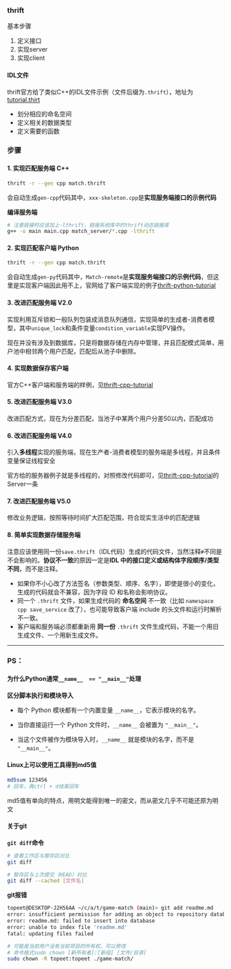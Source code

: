 ### thrift

基本步骤

1. 定义接口
2. 实现server
3. 实现client

#### IDL文件

thrift官方给了类似C++的IDL文件示例（文件后缀为`.thrift`），地址为[tutorial.thirt](https://raw.githubusercontent.com/apache/thrift/HEAD/tutorial/tutorial.thrift)

- 划分相应的命名空间
- 定义相关的数据类型
- 定义需要的函数

### 步骤

#### 1. 实现匹配服务端 C++

```bash
thrift -r --gen cpp match.thrift
```

会自动生成`gen-cpp`代码其中，`xxx-skeleton.cpp`是**实现服务端接口的示例代码**

**编译服务端**

```bash
# 注意链接时应该加上-lthrift，链接系统库中的thrift动态链接库
g++ -o main main.cpp match_server/*.cpp -lthrift
```

#### 2. 实现匹配客户端 Python

```bash
thrift -r --gen cpp match.thrift
```

会自动生成`gen-py`代码其中，`Match-remote`是**实现服务端接口的示例代码**，但这里是实现客户端因此用不上，官网给了客户端实现的例子[thrift-python-tutorial](https://thrift.apache.org/tutorial/py.html)

#### 3. 改进匹配服务端 V2.0

实现利用互斥锁和一般队列包装成消息队列通信，实现简单的生成者-消费者模型，其中`unique_lock`和条件变量`condition_variable`实现PV操作。

现在并没有涉及到数据库，只是将数据存储在内存中管理，并且匹配模式简单，用户池中相邻两个用户匹配，匹配后从池子中删除。

#### 4. 实现数据保存客户端

官方C++客户端和服务端的样例，见[thrift-cpp-tutorial](https://thrift.apache.org/tutorial/cpp.html)

#### 5. 改进匹配服务端 V3.0

改进匹配方式，现在为分差匹配，当池子中某两个用户分差50以内，匹配成功

#### 6. 改进匹配服务端 V4.0 

引入**多线程**实现的服务端，现在生产者-消费者模型的服务端是多线程，并且条件变量保证线程安全

官方给的服务器例子就是多线程的，对照修改代码即可，见[thrift-cpp-tutorial](https://thrift.apache.org/tutorial/cpp.html)的Server一条

#### 7. 改进匹配服务端 V5.0 

修改业务逻辑，按照等待时间扩大匹配范围，符合现实生活中的匹配逻辑

#### 8. 简单实现数据存储服务端

注意应该使用同一份`save.thrift`（IDL代码）生成的代码文件，当然注释`#`不同是不会影响的。**协议不一致**的原因一定是**IDL 中的接口定义或结构体字段顺序/类型不同**，而不是注释。

- 如果你不小心改了方法签名（参数类型、顺序、名字），即使是很小的变化，生成的代码就会不兼容，因为字段 ID 和名称会影响协议。
- 同一个 `.thrift` 文件，如果生成代码的 **命名空间** 不一致（比如 `namespace cpp save_service` 改了），也可能导致客户端 include 的头文件和运行时解析不一致。
- 客户端和服务端必须都重新用 **同一份** `.thrift` 文件生成代码，不能一个用旧生成文件、一个用新生成文件。





----

### PS：

#### 为什么Python通常`__name__  == "__main__"`处理

**区分脚本执行和模块导入**

- 每个 Python 模块都有一个内置变量 `__name__`，它表示模块的名字。

- 当你直接运行一个 Python 文件时，`__name__` 会被置为 `"__main__"`。

- 当这个文件被作为模块导入时，`__name__` 就是模块的名字，而不是 `"__main__"`。

#### Linux上可以使用工具得到md5值

```bash
md5sum 123456
# 回车，再ctrl + d结束回车
```

md5值有单向的特点，用明文能得到唯一的密文，而从密文几乎不可能还原为明文

#### 关于git

**`git diff`命令**

```bash
# 查看工作区与暂存区对比
git diff

# 暂存区与上次提交（HEAD）对比
git diff --cached [文件名]
```

**git报错**

```bash
topeet@DESKTOP-J2H56AA ~/c/a/t/game-match (main)> git add readme.md
error: insufficient permission for adding an object to repository database .git/objects
error: readme.md: failed to insert into database
error: unable to index file 'readme.md'
fatal: updating files failed

# 可能是当前用户没有当前项目的所有权，可以修改
# 命令格式sudo chown [新所有者]:[新组] [文件/目录]
sudo chown -R topeet:topeet ./game-match/
```

